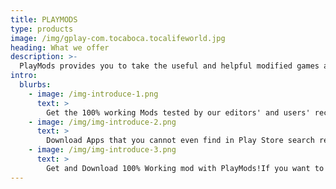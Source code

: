 ```yaml
---
title: PLAYMODS
type: products
image: /img/gplay-com.tocaboca.tocalifeworld.jpg
heading: What we offer
description: >-
  PlayMods provides you to take the useful and helpful modified games and apps for free. It is the Modded Apk Store which comes with the plenty of the latest and popular games and apps, you can download it with the super fast download speed.
intro:
  blurbs:
    - image: /img-introduce-1.png
      text: >
        Get the 100% working Mods tested by our editors' and users' recommendations every day. You'll never miss any trending Android mods. And PlayMods provides tons of popular modded games and paid app all for free.
    - image: /img/img-introduce-2.png
      text: >
        Download Apps that you cannot even find in Play Store search results. Find 300,000+ mods apk and download easily. No need to worry about the virus because there is a 100% safe downloading process.
    - image: /img/img-introduce-3.png
      text: >
        Get and Download 100% Working mod with PlayMods!If you want to download the most popular mod games and apps, please vist playmods.net. Visit playmods.net for real mod games and apps.
---
```



